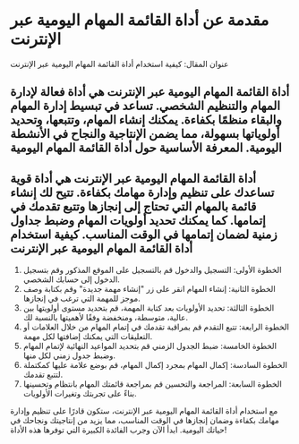 مقدمة عن أداة القائمة المهام اليومية عبر الإنترنت
=================================================

عنوان المقال: كيفية استخدام أداة القائمة المهام اليومية عبر الإنترنت

أداة القائمة المهام اليومية عبر الإنترنت هي أداة فعالة لإدارة المهام والتنظيم الشخصي. تساعد في تبسيط إدارة المهام والبقاء منظمًا بكفاءة. يمكنك إنشاء المهام، وتتبعها، وتحديد أولوياتها بسهولة، مما يضمن الإنتاجية والنجاح في الأنشطة اليومية. المعرفة الأساسية حول أداة القائمة المهام اليومية
------------------------------------------------

أداة القائمة المهام اليومية عبر الإنترنت هي أداة قوية تساعدك على تنظيم وإدارة مهامك بكفاءة. تتيح لك إنشاء قائمة بالمهام التي تحتاج إلى إنجازها وتتبع تقدمك في إتمامها. كما يمكنك تحديد أولويات المهام وضبط جداول زمنية لضمان إتمامها في الوقت المناسب. كيفية استخدام أداة القائمة المهام اليومية عبر الإنترنت
------------------------------------------------------

1. الخطوة الأولى: التسجيل والدخول قم بالتسجيل على الموقع المذكور وقم بتسجيل الدخول إلى حسابك الشخصي.
2. الخطوة الثانية: إنشاء المهام انقر على زر "إنشاء مهمة جديدة" وقم بكتابة وصف موجز للمهمة التي ترغب في إنجازها.
3. الخطوة الثالثة: تحديد الأولويات بعد كتابة المهمة، قم بتحديد مستوى أولويتها بين عالية، متوسطة، ومنخفضة وفقًا لأهميتها بالنسبة لك.
4. الخطوة الرابعة: تتبع التقدم قم بمراقبة تقدمك في إتمام المهام من خلال العلامات أو التعليقات التي يمكنك إضافتها لكل مهمة.
5. الخطوة الخامسة: ضبط الجدول الزمني قم بتحديد المواعيد النهائية لإتمام المهام وضبط جدول زمني لكل منها.
6. الخطوة السادسة: إكمال المهام بمجرد إكمال المهام، قم بوضع علامة عليها كمكتملة لتتبع تقدمك.
7. الخطوة السابعة: المراجعة والتحسين قم بمراجعة قائمتك المهام بانتظام وتحسينها بناءً على تجربتك وتغيرات الأولويات.

مع استخدام أداة القائمة المهام اليومية عبر الإنترنت، ستكون قادرًا على تنظيم وإدارة مهامك بكفاءة وضمان إنجازها في الوقت المناسب، مما يزيد من إنتاجيتك ونجاحك في حياتك اليومية. ابدأ الآن وجرب الفائدة الكبيرة التي توفرها هذه الأداة!